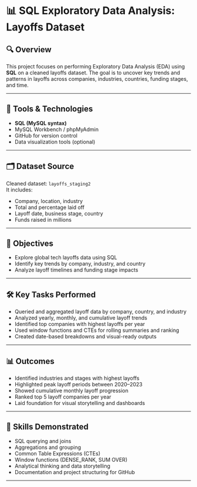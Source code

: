 # 📊 SQL Exploratory Data Analysis: Layoffs Dataset

## 🔍 Overview

This project focuses on performing Exploratory Data Analysis (EDA) using **SQL** on a cleaned layoffs dataset. The goal is to uncover key trends and patterns in layoffs across companies, industries, countries, funding stages, and time.

---

## 🧰 Tools & Technologies

- **SQL (MySQL syntax)**
- MySQL Workbench / phpMyAdmin
- GitHub for version control
- Data visualization tools (optional)

---

## 🗂️ Dataset Source

Cleaned dataset: `layoffs_staging2`  
It includes:
- Company, location, industry
- Total and percentage laid off
- Layoff date, business stage, country
- Funds raised in millions
---

## 🎯 Objectives
- Explore global tech layoffs data using SQL
- Identify key trends by company, industry, and country
- Analyze layoff timelines and funding stage impacts

---

## 🛠️ Key Tasks Performed
- Queried and aggregated layoff data by company, country, and industry  
- Analyzed yearly, monthly, and cumulative layoff trends  
- Identified top companies with highest layoffs per year  
- Used window functions and CTEs for rolling summaries and ranking  
- Created date-based breakdowns and visual-ready outputs

---

## 📊 Outcomes
- Identified industries and stages with highest layoffs  
- Highlighted peak layoff periods between 2020–2023  
- Showed cumulative monthly layoff progression  
- Ranked top 5 layoff companies per year  
- Laid foundation for visual storytelling and dashboards

---

## 🧠 Skills Demonstrated
- SQL querying and joins  
- Aggregations and grouping  
- Common Table Expressions (CTEs)  
- Window functions (DENSE_RANK, SUM OVER)  
- Analytical thinking and data storytelling  
- Documentation and project structuring for GitHub

---
